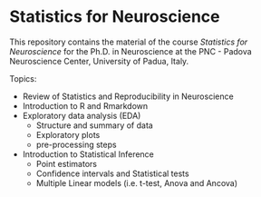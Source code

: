 # Statistics for Neuroscience

This repository contains the material of the course *Statistics for Neuroscience* for the Ph.D. in Neuroscience at the PNC - Padova Neuroscience Center, University of Padua, Italy.

Topics: 
- Review of Statistics and Reproducibility in Neuroscience
- Introduction to R and Rmarkdown
- Exploratory data analysis (EDA)
    + Structure and summary of data
    + Exploratory plots
    + pre-processing steps
- Introduction to Statistical Inference
    + Point estimators
    + Confidence intervals and Statistical tests
    + Multiple Linear models (i.e. t-test, Anova and Ancova) 

